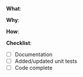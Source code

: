 <!--
Thanks for your interest in the project. I appreciate bugs filed and PRs submitted!
Please make sure that you are familiar with and follow the Code of Conduct for
this project (found in the CODE_OF_CONDUCT.md file).
Also, please make sure you're familiar with and follow the instructions in the
contributing guidelines (found in the CONTRIBUTING.md file).
If you're new to contributing to open source projects, you might find this free
video course helpful: http://kcd.im/pull-request
Please fill out the information below to expedite the review and (hopefully)
merge of your pull request!
-->

<!-- What changes are being made? (What feature/bug is being fixed here?) -->

**What**:

<!-- Why are these changes necessary? -->

**Why**:

<!-- How were these changes implemented? -->

**How**:

<!-- Have you done all of these things?  -->

**Checklist**:

<!-- add "N/A" to the end of each line that's irrelevant to your changes -->
<!-- to check an item, place an "x" in the box like so: "- [x] Documentation" -->

- [ ] Documentation
- [ ] Added/updated unit tests
- [ ] Code complete

<!-- feel free to add additional comments -->
